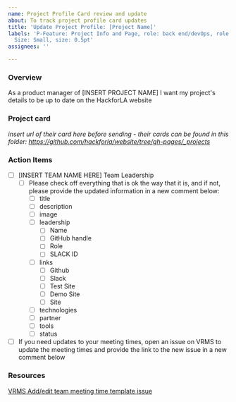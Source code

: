 ```yaml
---
name: Project Profile Card review and update
about: To track project profile card updates
title: 'Update Project Profile: [Project Name]'
labels: 'P-Feature: Project Info and Page, role: back end/devOps, role: front end,
  Size: Small, size: 0.5pt'
assignees: ''

---
```


### Overview
As a product manager of [INSERT PROJECT NAME] I want my project's details to be up to date on the HackforLA website

### Project card
_insert url of their card here before sending - their cards can be found in this folder: https://github.com/hackforla/website/tree/gh-pages/_projects_

### Action Items

- [ ] [INSERT TEAM NAME HERE] Team Leadership
   - [ ] Please check off everything that is ok the way that it is, and if not, please provide the updated information in a new comment below:
      - [ ] title
      - [ ] description
      - [ ] image
      - [ ] leadership
         - [ ] Name
         - [ ] GitHub handle
         - [ ] Role
         - [ ] SLACK ID
      - [ ] links
         - [ ] Github
         - [ ] Slack
         - [ ] Test Site
         - [ ] Demo Site
         - [ ] Site
      - [ ] technologies
      - [ ] partner
      - [ ] tools
      - [ ] status
 - [ ] If you need updates to your meeting times, open an issue on VRMS to update the meeting times and provide the link to the new issue in a new comment below

### Resources
[VRMS Add/edit team meeting time template issue](https://github.com/hackforla/VRMS/issues/new?assignees=&labels=1+week+change+request&template=add-edit-team-meeting-time.md&title=Meeting+time+change+request+for+%5BProject+Name%5D)
